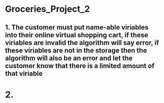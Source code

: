 # Groceries_Project_2
## 1. The customer must put name-able viriables into their online virtual shopping cart, if these viriables are invalid the algorithm will say error, if these viriables are not in the storage then the algorithm will also be an error and let the customer know that there is a limited amount of that viriable

# 2.
